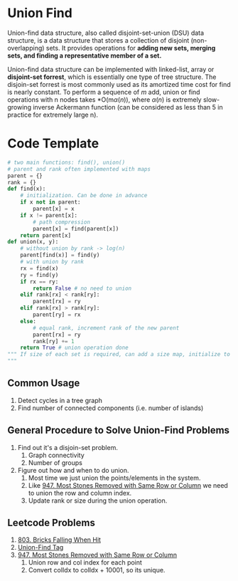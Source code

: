 # Union Find
Union-find data structure, also called disjoint-set-union (DSU) data structure, is a data structure that stores a collection of disjoint (non-overlapping) sets. It provides operations for **adding new sets, merging sets, and finding a representative member of a set.**

Union-find data structure can be implemented with linked-list, array or **disjoint-set forrest**, which is essentially one type of tree structure. The disjoin-set forrest is most commonly used as its amortized time cost for find is nearly constant. To perform a sequence of *m* add, union or find operations with n nodes takes *O(m$\alpha (n)$), where $\alpha (n)$ is extremely slow-growing inverse Ackermann function (can be considered as less than 5 in practice for extremely large n).

# Code Template
```python
# two main functions: find(), union()
# parent and rank often implemented with maps
parent = {}
rank = {}
def find(x):
	# initialization. Can be done in advance
	if x not in parent:
		parent[x] = x
	if x != parent[x]:
		# path compression
		parent[x] = find(parent[x])
	return parent[x]
def union(x, y):
	# without union by rank -> log(n)
	parent[find(x)] = find(y)
	# with union by rank
	rx = find(x)
	ry = find(y)
	if rx == ry:
		return False # no need to union
	elif rank[rx] < rank[ry]:
		parent[rx] = ry
	elif rank[rx] > rank[ry]:
		parent[ry] = rx
	else:
		# equal rank, increment rank of the new parent
		parent[rx] = ry
		rank[ry] += 1
	return True # union operation done
""" If size of each set is required, can add a size map, initialize to 1 for all in find() and update size in union(). In getSize(), find root and return sizeMap[root].
"""
```

## Common Usage
1. Detect cycles in a tree graph
2. Find number of connected components (i.e. number of islands)

## General Procedure to Solve Union-Find Problems
1. Find out it's a disjoin-set problem. 
   1. Graph connectivity
   2. Number of groups
2. Figure out how and when to do union.
   1. Most time we just union the points/elements in the system.
   2. Like  [947. Most Stones Removed with Same Row or Column](https://leetcode.com/problems/most-stones-removed-with-same-row-or-column/) we need to union the row and column index.
   3. Update rank or size during the union operation.


## Leetcode Problems
1. [803. Bricks Falling When Hit](https://leetcode.com/problems/bricks-falling-when-hit/)
2. [Union-Find Tag](https://leetcode.com/tag/union-find/)
3. [947. Most Stones Removed with Same Row or Column](https://leetcode.com/problems/most-stones-removed-with-same-row-or-column/)
   1. Union row and col index for each point
   2. Convert colIdx to colIdx + 10001, so its unique.
